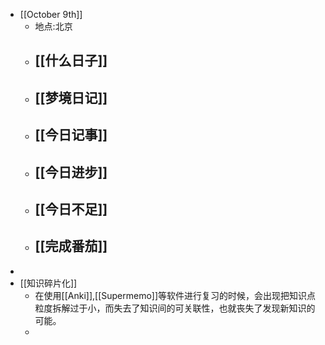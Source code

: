 - [[October 9th]]
    - 地点:北京
    - [[什么日子]]
        -  
    - [[梦境日记]]
        -  
    - [[今日记事]]
        -  
    - [[今日进步]]
        -  
    - [[今日不足]]
        -  
    - [[完成番茄]]
        -  
-  
-  [[知识碎片化]]
    - 在使用[[Anki]],[[Supermemo]]等软件进行复习的时候，会出现把知识点粒度拆解过于小，而失去了知识间的可关联性，也就丧失了发现新知识的可能。
    - 
